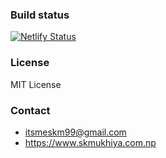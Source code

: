 ### Build status

[![Netlify Status](https://api.netlify.com/api/v1/badges/d55d912c-3466-4791-aea6-683da63fa08b/deploy-status)](https://app.netlify.com/sites/skmukhiya/deploys)

### License

MIT License

### Contact

- itsmeskm99@gmail.com
- https://www.skmukhiya.com.np
